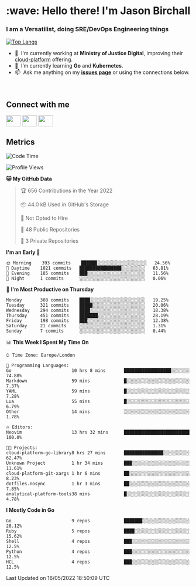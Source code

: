 <h1 align="left" id="jason-title">:wave: Hello there! I'm Jason Birchall</h1>
<h3 align="left">I am a Versatilist, doing SRE/DevOps Engineering things</h3>

[![Top Langs](https://github-readme-stats.vercel.app/api?username=jasonBirchall&show_icons=true&count_private=true&include_all_commits=true&theme=gruvbox)](https://github.com/anuraghazra/github-readme-stats)

- :office: &nbsp;I'm currently working at **Ministry of Justice Digital**, improving their [cloud-platform](https://github.com/ministryofjustice/cloud-platform) offering.
- :seedling: &nbsp;I’m currently learning **Go** and **Kubernetes**.
- :mailbox: &nbsp;Ask me anything on my **[issues page]** or using the connections below.


<br>

<h2>Connect with me</h2>
<p>
<a href="https://twitter.com/jsonBirchall" target="blank"><img align="center" src="https://cdn.jsdelivr.net/npm/simple-icons@3.0.1/icons/twitter.svg" alt="" height="30" width="40" /></a>
<a href="https://keybase.io/json0" target="blank"><img align="center" src="https://cdn.jsdelivr.net/npm/simple-icons@3.0.1/icons/keybase.svg" alt="" height="30" width="40" /></a>
<a href="https://www.reddit.com/user/kakorate" target="blank"><img align="center" src="https://cdn.jsdelivr.net/npm/simple-icons@3.0.1/icons/reddit.svg" alt="" height="30" width="40" /></a>
</p>

<h2>Metrics</h2>

<!--START_SECTION:waka-->
![Code Time](http://img.shields.io/badge/Code%20Time-0%20secs-blue)

![Profile Views](http://img.shields.io/badge/Profile%20Views-14-blue)

**🐱 My GitHub Data** 

> 🏆 656 Contributions in the Year 2022
 > 
> 📦 44.0 kB Used in GitHub's Storage 
 > 
> 🚫 Not Opted to Hire
 > 
> 📜 48 Public Repositories 
 > 
> 🔑 3 Private Repositories  
 > 
**I'm an Early 🐤** 

```text
🌞 Morning    393 commits    ██████░░░░░░░░░░░░░░░░░░░   24.56% 
🌆 Daytime    1021 commits   ████████████████░░░░░░░░░   63.81% 
🌃 Evening    185 commits    ███░░░░░░░░░░░░░░░░░░░░░░   11.56% 
🌙 Night      1 commits      ░░░░░░░░░░░░░░░░░░░░░░░░░   0.06%

```
📅 **I'm Most Productive on Thursday** 

```text
Monday       308 commits    ████░░░░░░░░░░░░░░░░░░░░░   19.25% 
Tuesday      321 commits    █████░░░░░░░░░░░░░░░░░░░░   20.06% 
Wednesday    294 commits    ████░░░░░░░░░░░░░░░░░░░░░   18.38% 
Thursday     451 commits    ███████░░░░░░░░░░░░░░░░░░   28.19% 
Friday       198 commits    ███░░░░░░░░░░░░░░░░░░░░░░   12.38% 
Saturday     21 commits     ░░░░░░░░░░░░░░░░░░░░░░░░░   1.31% 
Sunday       7 commits      ░░░░░░░░░░░░░░░░░░░░░░░░░   0.44%

```


📊 **This Week I Spent My Time On** 

```text
⌚︎ Time Zone: Europe/London

💬 Programming Languages: 
Go                       10 hrs 8 mins       ██████████████████░░░░░░░   74.88% 
Markdown                 59 mins             █░░░░░░░░░░░░░░░░░░░░░░░░   7.37% 
YAML                     59 mins             █░░░░░░░░░░░░░░░░░░░░░░░░   7.28% 
Lua                      55 mins             █░░░░░░░░░░░░░░░░░░░░░░░░   6.79% 
Other                    14 mins             ░░░░░░░░░░░░░░░░░░░░░░░░░   1.78%

🔥 Editors: 
Neovim                   13 hrs 32 mins      █████████████████████████   100.0%

🐱‍💻 Projects: 
cloud-platform-go-library8 hrs 27 mins       ███████████████░░░░░░░░░░   62.47% 
Unknown Project          1 hr 34 mins        ███░░░░░░░░░░░░░░░░░░░░░░   11.61% 
cloud-platform-git-xargs 1 hr 6 mins         ██░░░░░░░░░░░░░░░░░░░░░░░   8.23% 
dotfiles.nosync          1 hr 3 mins         ██░░░░░░░░░░░░░░░░░░░░░░░   7.85% 
analytical-platform-tools38 mins             █░░░░░░░░░░░░░░░░░░░░░░░░   4.78%

```

**I Mostly Code in Go** 

```text
Go                       9 repos             ███████░░░░░░░░░░░░░░░░░░   28.12% 
Ruby                     5 repos             ████░░░░░░░░░░░░░░░░░░░░░   15.62% 
Shell                    4 repos             ███░░░░░░░░░░░░░░░░░░░░░░   12.5% 
Python                   4 repos             ███░░░░░░░░░░░░░░░░░░░░░░   12.5% 
HCL                      4 repos             ███░░░░░░░░░░░░░░░░░░░░░░   12.5%

```



 Last Updated on 16/05/2022 18:50:09 UTC
<!--END_SECTION:waka-->

<!-- links -->

[issues page]: https://github.com/jasonBirchall/jasonBirchall/issues "jasonBirchall/issues"

